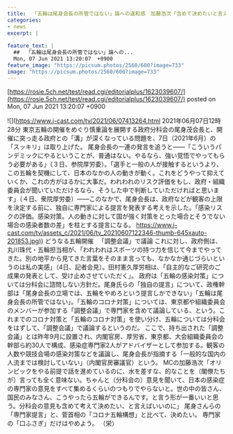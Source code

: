 ```yaml
---
title:  「五輪は尾身会長の所管ではない」論への違和感　加藤浩次「含めて決めたいと言えばいいのに」  
categories:
- news
excerpt: |
  
feature_text: |
  ##  「五輪は尾身会長の所管ではない」論への...
  Mon, 07 Jun 2021 13:20:07  +0900
feature_image: "https://picsum.photos/2560/600?image=733"
image: "https://picsum.photos/2560/600?image=733"
---
```


[https://rosie.5ch.net/test/read.cgi/editorialplus/1623039607/](https://rosie.5ch.net/test/read.cgi/editorialplus/1623039607/)
posted on Mon, 07 Jun 2021 13:20:07  +0900

<!--more-->

![](https://www.j-cast.com/tv/2021/06/07413264.html 2021年06月07日12時28分 東京五輪の開催をめぐり慎重論を展開する政府分科会の尾身茂会長と、開催に突っ走る政府との「溝」が深くなっている問題を、7日（2021年6月）の「スッキリ」は取り上げた。 尾身会長の一連の発言を追うと——「こういうパンデミックにやるということが、普通はない。やるなら、強い覚悟でやってもらう必要がある」（３日、参院厚労委）。「選手と一般の人が接触するというより、この五輪を契機にして、日本のなかの人の動きが動く。これをどうやって抑えていくか、これの方がはるかに大事だ。われわれのリスク評価をもし、政府・組織委員会が聞いていただけるなら、そうした中で判断していただければと思います」（４日、衆院厚労委）——このなかで、尾身会長は、政府などが観客の上限を決定する前に、独自に専門家による提言を発表する考えを示した。「感染リスクの評価。感染対策。人の動きに対して国が強く対策をとった場合とそうでない場合の感染者数の差」を柱とする提言になる。 [https://www.j-cast.com/tv/assets_c/2021/06/tv_20210607122346-thumb-645xauto-201853.jpg)](https://www.j-cast.com/tv/assets_c/2021/06/tv_20210607122346-thumb-645xauto-201853.jpg)) どうなる五輪開催 　「調整会議」で議論 これに対し、政府側は、丸川珠代・五輪担当相が、「われわれはスポーツの持つ力を信じて今までやってきた。別の地平から見てきた言葉をそのまま言っても、なかなか通じづらいというのは私の実感」（4日、記者会見）。田村憲久厚労相は、「自主的なご研究のご成果の発表として、受け止めさせていただく」。 政府は「五輪の感染対策」については分科会に諮問しない方針だ。尾身氏らの「独自の提言」について、政権幹部は「尾身会長の立場では、五輪をやめろという提言しかできない」「五輪は尾身会長の所管ではない」。「五輪のコロナ対策」については、東京都や組織委員会のメンバーが参加する「調整会議」で専門家を含めて議論している、という。これまでのコロナ対策と「五輪のコロナ対策」を使い分け、五輪については分科会をはずして、「調整会議」で議論するというのだ。 ここで、持ち出された「調整会議」とは昨年9月に設置され、内閣官房、厚労省、東京都、大会組織委員会の幹部ら約30人で構成、感染症専門家2人がアドバイザーとして参加する。観客の人数や競技会場の感染対策などを議論し、尾身会長が指摘する「一般的な国内の人流までは検討していない」（内閣官房審議官）という。 MCの加藤浩次「オリンピックをやる前提で話を進めているのに、水を差すな、的なことを（閣僚たちが）言っても全く意味ない。ちゃんと（分科会の）意見を聞いて、日本の感染症の専門家の意見をすべて集めるくらいのつもりでやらないと。世の中の皆さん、国民のみなさん、こうやったら五輪ができるんです。と言う形が一番いいと思う。分科会の意見も含めて考えて決めたい、と言えばいいのに」 尾身さんらの「専門家提言」と、菅首相の「コロナ五輪構想」と比べて、決めたい。 専門家の「口ふさぎ」だけはやめよう。 （栄）
